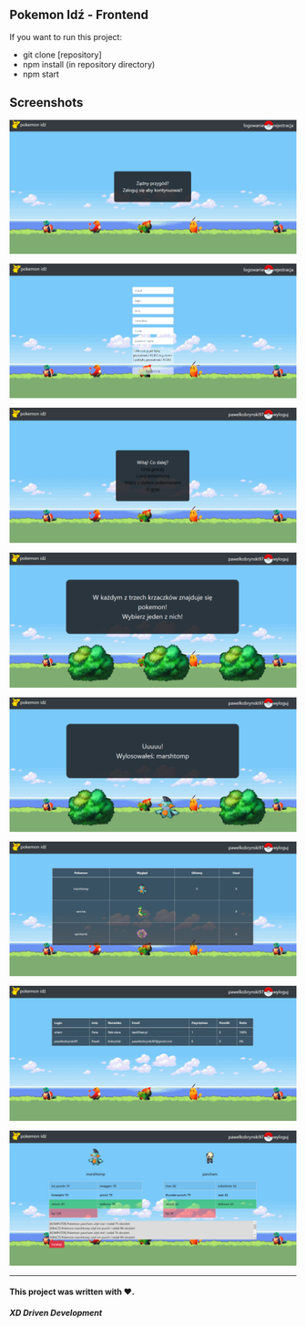 ## Pokemon Idź - Frontend

If you want to run this project:
- git clone [repository]
- npm install (in repository directory)
- npm start

## Screenshots
![](https://raw.githubusercontent.com/blc132/pokemon-idz-spa/master/images/1_StronaStartowa.png)

![](https://raw.githubusercontent.com/blc132/pokemon-idz-spa/master/images/2_Rejestracja.png)

![](https://raw.githubusercontent.com/blc132/pokemon-idz-spa/master/images/3_PoZalogowaniu.png)

![](https://raw.githubusercontent.com/blc132/pokemon-idz-spa/master/images/4_PokemonLosowanko.png)

![](https://raw.githubusercontent.com/blc132/pokemon-idz-spa/master/images/5_PoLosowanku.png)

![](https://raw.githubusercontent.com/blc132/pokemon-idz-spa/master/images/6_Profil.png)



![](https://raw.githubusercontent.com/blc132/pokemon-idz-spa/master/images/7_ListaGraczy.png)

![](https://raw.githubusercontent.com/blc132/pokemon-idz-spa/master/images/8_Walka.png)

------------

#### This project was written with ❤️.


##### XD Driven Development
